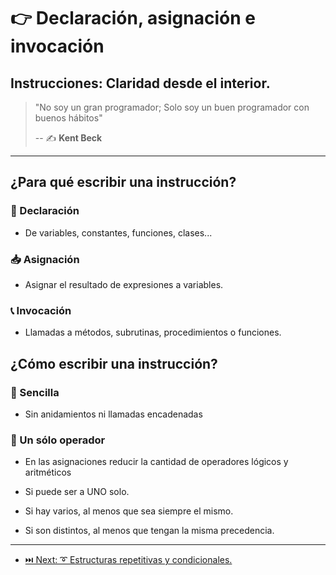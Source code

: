 # 👉 Declaración, asignación e invocación

## Instrucciones: Claridad desde el interior.

> "No soy un gran programador; Solo soy un buen programador con buenos hábitos"
>
> -- ✍️ **Kent Beck**

---

## ¿Para qué escribir una instrucción?

### 👶 Declaración

- De variables, constantes, funciones, clases...

### 📥 Asignación

- Asignar el resultado de expresiones a variables.

### 📞 Invocación

- Llamadas a métodos, subrutinas, procedimientos o funciones.

## ¿Cómo escribir una instrucción?

### 🍭 Sencilla

- Sin anidamientos ni llamadas encadenadas

### 🦄 Un sólo operador

- En las asignaciones reducir la cantidad de operadores lógicos y aritméticos

- Si puede ser a UNO solo.

- Si hay varios, al menos que sea siempre el mismo.

- Si son distintos, al menos que tengan la misma precedencia.

---

- [⏭️ Next: ➰ Estructuras repetitivas y condicionales.](./2-estructuras_repetitivas_y_condicionales.md)
